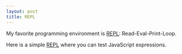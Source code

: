 ```yaml
---
layout: post
title: REPL
---
```


My favorite programming environment is [REPL](http://en.m.wikipedia.org/wiki/Read–eval–print_loop):  Read-Eval-Print-Loop. 

Here is a simple [REPL](http://ontouchstart.github.io/sandbox/repl.html) where you can test JavaScript expressions.
